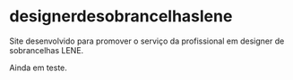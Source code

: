 # designerdesobrancelhaslene

Site desenvolvido para promover o serviço da profissional em designer de sobrancelhas LENE. 

Ainda em teste.
